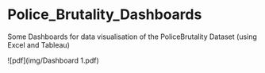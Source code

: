 # Police_Brutality_Dashboards
Some Dashboards for data visualisation of the PoliceBrutality Dataset (using Excel and Tableau)


![pdf](img/Dashboard 1.pdf)
